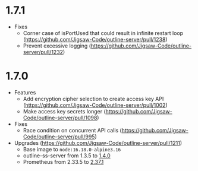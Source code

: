 # 1.7.1
- Fixes
  - Corner case of isPortUsed that could result in infinite restart loop (https://github.com/Jigsaw-Code/outline-server/pull/1238)
  - Prevent excessive logging (https://github.com/Jigsaw-Code/outline-server/pull/1232)

# 1.7.0

- Features
  - Add encryption cipher selection to create access key API (https://github.com/Jigsaw-Code/outline-server/pull/1002)
  - Make access key secrets longer (https://github.com/Jigsaw-Code/outline-server/pull/1098)
- Fixes
  - Race condition on concurrent API calls (https://github.com/Jigsaw-Code/outline-server/pull/995)
- Upgrades (https://github.com/Jigsaw-Code/outline-server/pull/1211)
  - Base image to `node:16.18.0-alpine3.16`
  - outline-ss-server from 1.3.5 to [1.4.0](https://github.com/Jigsaw-Code/outline-ss-server/releases/tag/v1.4.0)
  - Prometheus from 2.33.5 to [2.37.1](https://github.com/prometheus/prometheus/releases/tag/v2.37.1)

